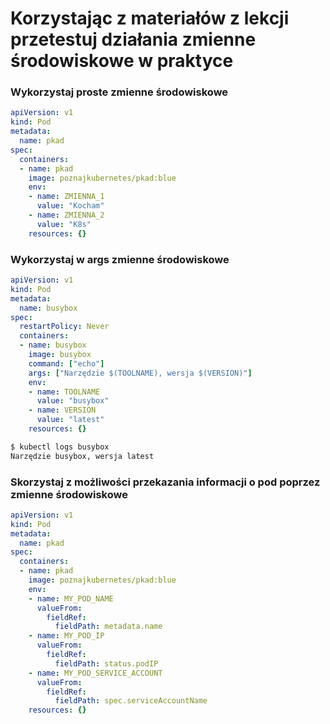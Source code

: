 # Korzystając z materiałów z lekcji przetestuj działania zmienne środowiskowe w praktyce

### Wykorzystaj proste zmienne środowiskowe

```yaml
apiVersion: v1
kind: Pod
metadata:
  name: pkad
spec:
  containers:
  - name: pkad
    image: poznajkubernetes/pkad:blue
    env:
    - name: ZMIENNA_1
      value: "Kocham"
    - name: ZMIENNA_2
      value: "K8s"
    resources: {}
```

### Wykorzystaj w args zmienne środowiskowe

```yaml
apiVersion: v1
kind: Pod
metadata:
  name: busybox
spec:
  restartPolicy: Never
  containers:
  - name: busybox
    image: busybox
    command: ["echo"]
    args: ["Narzędzie $(TOOLNAME), wersja $(VERSION)"]
    env:
    - name: TOOLNAME
      value: "busybox"
    - name: VERSION
      value: "latest"
    resources: {}
```

```bash
$ kubectl logs busybox
Narzędzie busybox, wersja latest
```

### Skorzystaj z możliwości przekazania informacji o pod poprzez zmienne środowiskowe

```yaml
apiVersion: v1
kind: Pod
metadata:
  name: pkad
spec:
  containers:
  - name: pkad
    image: poznajkubernetes/pkad:blue
    env:
    - name: MY_POD_NAME
      valueFrom:
        fieldRef:
          fieldPath: metadata.name
    - name: MY_POD_IP
      valueFrom:
        fieldRef:
          fieldPath: status.podIP
    - name: MY_POD_SERVICE_ACCOUNT
      valueFrom:
        fieldRef:
          fieldPath: spec.serviceAccountName
    resources: {}
```
